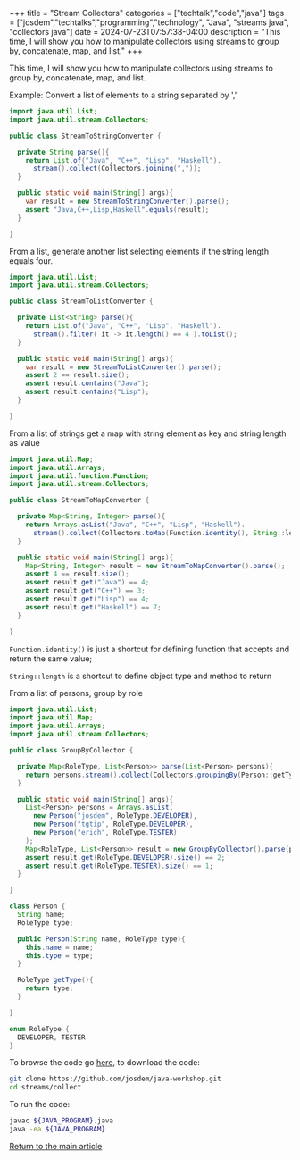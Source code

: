 +++
title = "Stream Collectors"
categories = ["techtalk","code","java"]
tags = ["josdem","techtalks","programming","technology", "Java", "streams java", "collectors java"]
date = 2024-07-23T07:57:38-04:00
description = "This time, I will show you how to manipulate collectors using streams to group by, concatenate, map, and list."
+++

This time, I will show you how to manipulate collectors using streams to group by, concatenate, map, and list.

Example: Convert a list of elements to a string separated by ','
```java
import java.util.List;
import java.util.stream.Collectors;

public class StreamToStringConverter {

  private String parse(){
    return List.of("Java", "C++", "Lisp", "Haskell").
      stream().collect(Collectors.joining(","));
  }

  public static void main(String[] args){
    var result = new StreamToStringConverter().parse();
    assert "Java,C++,Lisp,Haskell".equals(result);
  }

}
```
From a list, generate another list selecting elements if the string length equals four.

```java
import java.util.List;
import java.util.stream.Collectors;

public class StreamToListConverter {

  private List<String> parse(){
    return List.of("Java", "C++", "Lisp", "Haskell").
      stream().filter( it -> it.length() == 4 ).toList();
  }

  public static void main(String[] args){
    var result = new StreamToListConverter().parse();
    assert 2 == result.size();
    assert result.contains("Java");
    assert result.contains("Lisp");
  }

}
```
From a list of strings get a map with string element as key and string length as value
```java
import java.util.Map;
import java.util.Arrays;
import java.util.function.Function;
import java.util.stream.Collectors;

public class StreamToMapConverter {

  private Map<String, Integer> parse(){
    return Arrays.asList("Java", "C++", "Lisp", "Haskell").
      stream().collect(Collectors.toMap(Function.identity(), String::length));
  }

  public static void main(String[] args){
    Map<String, Integer> result = new StreamToMapConverter().parse();
    assert 4 == result.size();
    assert result.get("Java") == 4;
    assert result.get("C++") == 3;
    assert result.get("Lisp") == 4;
    assert result.get("Haskell") == 7;
  }

}
```

`Function.identity()` is just a shortcut for defining function that accepts and return the same value;

`String::length` is a shortcut to define object type and method to return

From a list of persons, group by role

```java
import java.util.List;
import java.util.Map;
import java.util.Arrays;
import java.util.stream.Collectors;

public class GroupByCollector {

  private Map<RoleType, List<Person>> parse(List<Person> persons){
    return persons.stream().collect(Collectors.groupingBy(Person::getType));
  }

  public static void main(String[] args){
    List<Person> persons = Arrays.asList(
      new Person("josdem", RoleType.DEVELOPER),
      new Person("tgtip", RoleType.DEVELOPER),
      new Person("erich", RoleType.TESTER)
    );
    Map<RoleType, List<Person>> result = new GroupByCollector().parse(persons);
    assert result.get(RoleType.DEVELOPER).size() == 2;
    assert result.get(RoleType.TESTER).size() == 1;
  }

}

class Person {
  String name;
  RoleType type;

  public Person(String name, RoleType type){
    this.name = name;
    this.type = type;
  }

  RoleType getType(){
    return type;
  }

}

enum RoleType {
  DEVELOPER, TESTER
}
```

To browse the code go [here](https://github.com/josdem/java-workshop), to download the code:

```bash
git clone https://github.com/josdem/java-workshop.git
cd streams/collect
```

To run the code:

```bash
javac ${JAVA_PROGRAM}.java
java -ea ${JAVA_PROGRAM}
```

[Return to the main article](/techtalk/java)
